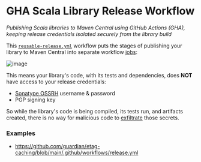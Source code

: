 # GHA Scala Library Release Workflow
_Publishing Scala libraries to Maven Central using GitHub Actions (GHA), keeping release credentials isolated securely from the library build_

This [`reusable-release.yml`](https://github.com/guardian/gha-scala-library-release-workflow/blob/main/.github/workflows/reusable-release.yml) workflow puts the stages of publishing your library to Maven Central
into separate workflow [jobs](https://docs.github.com/en/actions/using-jobs/using-jobs-in-a-workflow):

![image](https://github.com/guardian/gha-scala-library-release-workflow/assets/52038/3d229ccd-e60f-44f7-86e7-0e607134e47b)

This means your library's code, with its tests and dependencies, does **NOT** have access to your release credentials:

* [Sonatype OSSRH](https://central.sonatype.org/publish/publish-guide/) username & password
* PGP signing key

So while the library's code is being compiled, its tests run, and artifacts created, there is no way for malicious code to
[exfiltrate](https://www.synacktiv.com/en/publications/cicd-secrets-extraction-tips-and-tricks) those secrets.

### Examples

* https://github.com/guardian/etag-caching/blob/main/.github/workflows/release.yml

